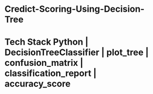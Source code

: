 # Credict-Scoring-Using-Decision-Tree
# Tech Stack Python | DecisionTreeClassifier | plot_tree | confusion_matrix | classification_report | accuracy_score
